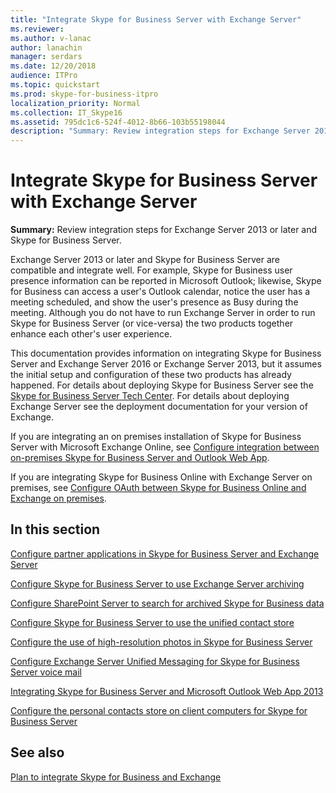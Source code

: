 ```yaml
---
title: "Integrate Skype for Business Server with Exchange Server"
ms.reviewer: 
ms.author: v-lanac
author: lanachin
manager: serdars
ms.date: 12/20/2018
audience: ITPro
ms.topic: quickstart
ms.prod: skype-for-business-itpro
localization_priority: Normal
ms.collection: IT_Skype16
ms.assetid: 795dc1c6-524f-4012-8b66-103b55198044
description: "Summary: Review integration steps for Exchange Server 2016 or Exchange Server 2013 and Skype for Business Server."
---
```


# Integrate Skype for Business Server with Exchange Server

**Summary:** Review integration steps for Exchange Server 2013 or later and Skype for Business Server.

Exchange Server 2013 or later and Skype for Business Server are compatible and integrate well. For example, Skype for Business user presence information can be reported in Microsoft Outlook; likewise, Skype for Business can access a user's Outlook calendar, notice the user has a meeting scheduled, and show the user's presence as Busy during the meeting. Although you do not have to run Exchange Server in order to run Skype for Business Server (or vice-versa) the two products together enhance each other's user experience.

This documentation provides information on integrating Skype for Business Server and Exchange Server 2016 or Exchange Server 2013, but it assumes the initial setup and configuration of these two products has already happened. For details about deploying Skype for Business Server see the [Skype for Business Server Tech Center](https://go.microsoft.com/fwlink/p/?LinkId=246127). For details about deploying Exchange Server see the deployment documentation for your version of Exchange.

If you are integrating an on premises installation of Skype for Business Server with Microsoft Exchange Online, see [Configure integration between on-premises Skype for Business Server and Outlook Web App](outlook-web-app.md).

If you are integrating Skype for Business Online with Exchange Server on premises, see [Configure OAuth between Skype for Business Online and Exchange on premises](oauth-with-online-and-on-premises.md).

## In this section

[Configure partner applications in Skype for Business Server and Exchange Server](configure-partner-applications.md)

[Configure Skype for Business Server to use Exchange Server archiving](use-exchange-archiving.md)

[Configure SharePoint Server to search for archived Skype for Business data](sharepoint-to-search-for-archived-data.md)

[Configure Skype for Business Server to use the unified contact store](use-the-unified-contact-store.md)

[Configure the use of high-resolution photos in Skype for Business Server](high-resolution-photos.md)

[Configure Exchange Server Unified Messaging for Skype for Business Server voice mail](exchangeunified-messaging-for-voice-mail.md)

[Integrating Skype for Business Server and Microsoft Outlook Web App 2013](https://technet.microsoft.com/library/513d4cc7-aa87-4f68-b99d-d58b63bdf242.aspx)

[Configure the personal contacts store on client computers for Skype for Business Server](personal-contacts-store.md)

## See also

[Plan to integrate Skype for Business and Exchange](../../plan-your-deployment/integrate-with-exchange/integrate-with-exchange.md)
